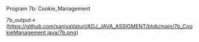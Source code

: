 Program 7b: Cookie_Management

7b_output-> (https://github.com/saniyaVaturi/ADJ_JAVA_ASSIGMENT/blob/main/7b_CookieManagement.java/7b.png)
